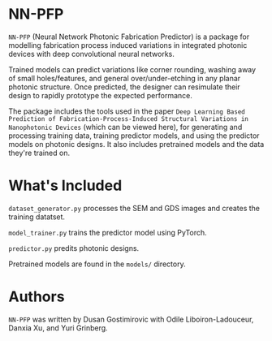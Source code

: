 # NN-PFP
`NN-PFP` (Neural Network Photonic Fabrication Predictor) is a package for modelling fabrication process induced variations in integrated photonic devices with deep convolutional neural networks.

Trained models can predict variations like corner rounding, washing away of small holes/features, and general over/under-etching in any planar photonic structure. Once predicted, the designer can resimulate their design to rapidly prototype the expected performance.

The package includes the tools used in the paper `Deep Learning Based Prediction of Fabrication-Process-Induced Structural Variations in Nanophotonic Devices` (which can be viewed here), for generating and processing training data, training predictor models, and using the predictor models on photonic designs. It also includes pretrained models and the data they're trained on.

# What's Included
`dataset_generator.py` processes the SEM and GDS images and creates the training datatset.

`model_trainer.py` trains the predictor model using PyTorch.

`predictor.py` predits photonic designs.

Pretrained models are found in the `models/` directory.

# Authors
`NN-PFP` was written by Dusan Gostimirovic with Odile Liboiron-Ladouceur, Danxia Xu, and Yuri Grinberg.
